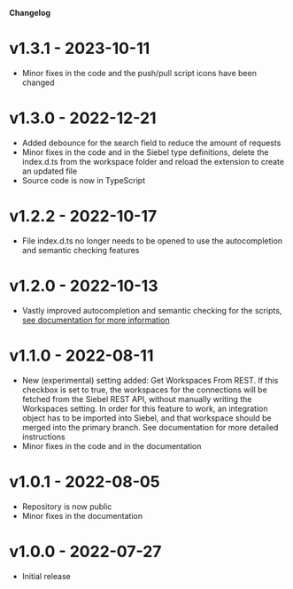 **Changelog**

# v1.3.1 - 2023-10-11

- Minor fixes in the code and the push/pull script icons have been changed

# v1.3.0 - 2022-12-21

- Added debounce for the search field to reduce the amount of requests
- Minor fixes in the code and in the Siebel type definitions, delete the index.d.ts from the workspace folder and reload the extension to create an updated file
- Source code is now in TypeScript

# v1.2.2 - 2022-10-17

- File index.d.ts no longer needs to be opened to use the autocompletion and semantic checking features

# v1.2.0 - 2022-10-13

- Vastly improved autocompletion and semantic checking for the scripts, [see documentation for more information](documentation.md#3-autocompletion-and-semantic-checking)

# v1.1.0 - 2022-08-11

- New (experimental) setting added: Get Workspaces From REST. If this checkbox is set to true, the workspaces for the connections will be fetched from the Siebel REST API, without manually writing the Workspaces setting. In order for this feature to work, an integration object has to be imported into Siebel, and that workspace should be merged into the primary branch. See documentation for more detailed instructions
- Minor fixes in the code and in the documentation

# v1.0.1 - 2022-08-05

- Repository is now public
- Minor fixes in the documentation

# v1.0.0 - 2022-07-27

- Initial release
